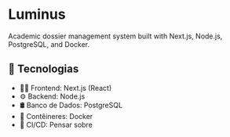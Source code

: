# Luminus
Academic dossier management system built with Next.js, Node.js, PostgreSQL, and Docker. 

## 🧱 Tecnologias
- 🧑‍🎨 Frontend: Next.js (React)
- ⚙️ Backend: Node.js
- 🛢️ Banco de Dados: PostgreSQL
- 🐳 Contêineres: Docker
- 🧪 CI/CD: Pensar sobre

